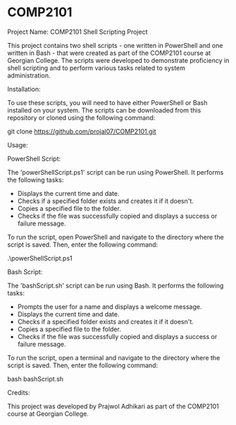 # COMP2101

Project Name: COMP2101 Shell Scripting Project

This project contains two shell scripts - one written in PowerShell and one written in Bash - that were created as part of the COMP2101 course at Georgian College. The scripts were developed to demonstrate proficiency in shell scripting and to perform various tasks related to system administration.

Installation:

To use these scripts, you will need to have either PowerShell or Bash installed on your system. The scripts can be downloaded from this repository or cloned using the following command:

git clone https://github.com/projal07/COMP2101.git

Usage:

PowerShell Script:

The 'powerShellScript.ps1' script can be run using PowerShell. It performs the following tasks:

- Displays the current time and date.
- Checks if a specified folder exists and creates it if it doesn't.
- Copies a specified file to the folder.
- Checks if the file was successfully copied and displays a success or failure message.

To run the script, open PowerShell and navigate to the directory where the script is saved. Then, enter the following command:

.\powerShellScript.ps1

Bash Script:

The 'bashScript.sh' script can be run using Bash. It performs the following tasks:

- Prompts the user for a name and displays a welcome message.
- Displays the current time and date.
- Checks if a specified folder exists and creates it if it doesn't.
- Copies a specified file to the folder.
- Checks if the file was successfully copied and displays a success or failure message.

To run the script, open a terminal and navigate to the directory where the script is saved. Then, enter the following command:

bash bashScript.sh

Credits:

This project was developed by Prajwol Adhikari as part of the COMP2101 course at Georgian College.



